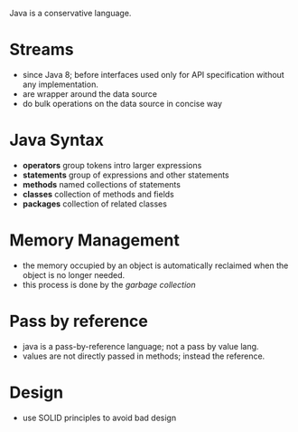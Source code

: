Java is a conservative language.

# Streams
* since Java 8; before interfaces used only for API specification without any implementation.
* are wrapper around the data source
* do bulk operations on the data source in concise way

# Java Syntax
* __operators__ group tokens intro larger expressions
* __statements__ group of expressions and other statements
* __methods__ named collections of statements
* __classes__ collection of methods and fields
* __packages__ collection of related classes

# Memory Management
* the memory occupied by an object is automatically reclaimed when the object is no longer needed.
* this process is done by the _garbage collection_

# Pass by reference
* java is a pass-by-reference language; not a pass by value lang.
* values are not directly passed in methods; instead the reference.

# Design
* use SOLID principles to avoid bad design